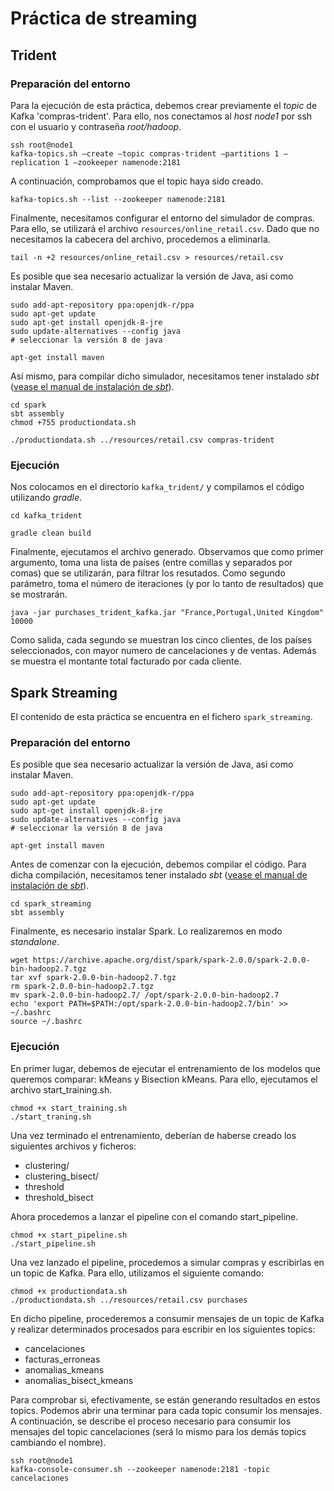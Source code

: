# Práctica de streaming

## Trident

### Preparación del entorno

Para la ejecución de esta práctica, debemos crear previamente el *topic* de  Kafka 'compras-trident'. Para ello, nos conectamos al *host* *node1* por ssh con el usuario y contraseña *root/hadoop*.

```
ssh root@node1
kafka-topics.sh —create —topic compras-trident —partitions 1 —replication 1 —zookeeper namenode:2181
```

A continuación, comprobamos que el topic haya sido creado.

```
kafka-topics.sh --list --zookeeper namenode:2181
```

Finalmente, necesitamos configurar el entorno del simulador de compras. Para ello, se utilizará el archivo `resources/online_retail.csv`. Dado que no necesitamos la cabecera del archivo, procedemos a eliminarla.

```
tail -n +2 resources/online_retail.csv > resources/retail.csv
```

Es posible que sea necesario actualizar la versión de Java, asi como instalar Maven.

```{bash}
sudo add-apt-repository ppa:openjdk-r/ppa
sudo apt-get update
sudo apt-get install openjdk-8-jre
sudo update-alternatives --config java
# seleccionar la versión 8 de java

apt-get install maven
```

Así mismo, para compilar dicho simulador, necesitamos tener instalado *sbt* ([vease el manual de instalación de *sbt*](https://www.scala-sbt.org/0.13/docs/Installing-sbt-on-Linux.html)).
 
```
cd spark
sbt assembly
chmod +755 productiondata.sh

./productiondata.sh ../resources/retail.csv compras-trident
```

### Ejecución

Nos colocamos en el directorio `kafka_trident/` y compilamos el 
código utilizando *gradle*.

```
cd kafka_trident

gradle clean build
```

Finalmente, ejecutamos el archivo generado. Observamos que como primer argumento, toma una lista de países (entre  comillas y separados por comas) que se utilizarán, para filtrar los resutados. Como segundo parámetro, toma el número de iteraciones (y por lo tanto de resultados) que se mostrarán. 

```
java -jar purchases_trident_kafka.jar "France,Portugal,United Kingdom" 10000
```

Como salida, cada segundo se muestran los cinco clientes, de los países seleccionados, con mayor numero de cancelaciones y de ventas. Además se muestra el montante total facturado por cada cliente.

## Spark Streaming

El contenido de esta práctica se encuentra en el fichero `spark_streaming`.

### Preparación del entorno

Es posible que sea necesario actualizar la versión de Java, asi como instalar Maven.

```{bash}
sudo add-apt-repository ppa:openjdk-r/ppa
sudo apt-get update
sudo apt-get install openjdk-8-jre
sudo update-alternatives --config java
# seleccionar la versión 8 de java

apt-get install maven
```

Antes de comenzar con la ejecución, debemos compilar el código. Para dicha compilación, necesitamos tener instalado *sbt* ([vease el manual de instalación de *sbt*](https://www.scala-sbt.org/0.13/docs/Installing-sbt-on-Linux.html)).

```{bash}
cd spark_streaming
sbt assembly
```

Finalmente, es necesario instalar Spark. Lo realizaremos en modo *standalone*.

```{bash}
wget https://archive.apache.org/dist/spark/spark-2.0.0/spark-2.0.0-bin-hadoop2.7.tgz
tar xvf spark-2.0.0-bin-hadoop2.7.tgz
rm spark-2.0.0-bin-hadoop2.7.tgz
mv spark-2.0.0-bin-hadoop2.7/ /opt/spark-2.0.0-bin-hadoop2.7
echo 'export PATH=$PATH:/opt/spark-2.0.0-bin-hadoop2.7/bin' >> ~/.bashrc
source ~/.bashrc
```

### Ejecución

En primer lugar, debemos de ejecutar el entrenamiento de los modelos que queremos comparar: kMeans y Bisection kMeans. Para ello, ejecutamos el archivo start_training.sh.

```{bash}
chmod +x start_training.sh
./start_traning.sh
```

Una vez terminado el entrenamiento, deberían de haberse creado los siguientes archivos y ficheros:
- clustering/
- clustering_bisect/
- threshold
- threshold_bisect

Ahora procedemos a lanzar el pipeline con el comando start_pipeline. 

```{bash}
chmod +x start_pipeline.sh
./start_pipeline.sh
```

Una vez lanzado el pipeline, procedemos a simular compras y escribirlas en un topic de Kafka. Para ello, utilizamos el siguiente comando:

```{bash}
chmod +x productiondata.sh
./productiondata.sh ../resources/retail.csv purchases
```

En dicho pipeline, procederemos a consumir mensajes de un topic de Kafka y realizar determinados procesados para escribir en los siguientes topics:

- cancelaciones
- facturas_erroneas
- anomalias_kmeans
- anomalias_bisect_kmeans

Para comprobar si, efectivamente, se están generando resultados en estos topics. Podemos abrir una terminar para cada topic consumir los mensajes. A continuación, se describe el proceso necesario para consumir los mensajes del topic cancelaciones (será lo mismo para los demás topics cambiando el nombre).

```{bash}
ssh root@node1
kafka-console-consumer.sh --zookeeper namenode:2181 -topic cancelaciones
```
